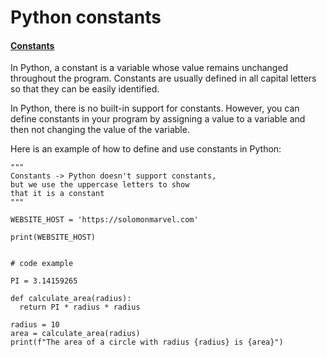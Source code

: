 # Python constants

#### [Constants](broken-reference) <a href="#constants" id="constants"></a>

In Python, a constant is a variable whose value remains unchanged throughout the program. Constants are usually defined in all capital letters so that they can be easily identified.

In Python, there is no built-in support for constants. However, you can define constants in your program by assigning a value to a variable and then not changing the value of the variable.

Here is an example of how to define and use constants in Python:

```
"""
Constants -> Python doesn't support constants, 
but we use the uppercase letters to show 
that it is a constant
"""

WEBSITE_HOST = 'https://solomonmarvel.com'

print(WEBSITE_HOST)


# code example

PI = 3.14159265

def calculate_area(radius):
  return PI * radius * radius

radius = 10
area = calculate_area(radius)
print(f"The area of a circle with radius {radius} is {area}")
```

